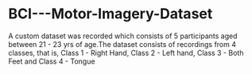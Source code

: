# BCI---Motor-Imagery-Dataset
A custom dataset was recorded which consists of 5 participants aged between 21 - 23 yrs of age.The dataset consists of recordings from 4 classes, that is, Class 1 - Right Hand, Class 2 - Left hand, Class 3 - Both Feet and Class 4 -  Tongue
